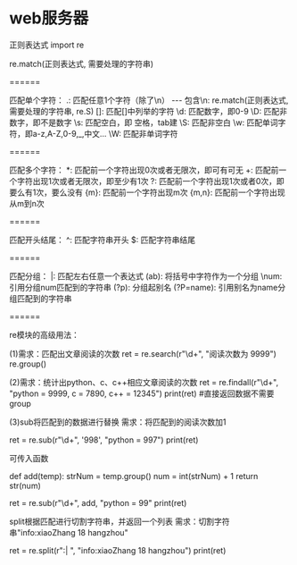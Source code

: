 # web服务器
正则表达式
import re

re.match(正则表达式, 需要处理的字符串)

======

匹配单个字符：
.: 匹配任意1个字符（除了\n）   ---  包含\n: re.match(正则表达式, 需要处理的字符串, re.S)
[]: 匹配[]中列举的字符
\d: 匹配数字，即0-9
\D: 匹配非数字，即不是数字
\s: 匹配空白，即 空格，tab建
\S: 匹配非空白
\w: 匹配单词字符，即a-z,A-Z,0-9,_,中文...
\W: 匹配非单词字符

======

匹配多个字符：
*: 匹配前一个字符出现0次或者无限次，即可有可无
+: 匹配前一个字符出现1次或者无限次，即至少有1次
?: 匹配前一个字符出现1次或者0次，即 要么有1次，要么没有
{m}: 匹配前一个字符出现m次
{m,n}: 匹配前一个字符出现从m到n次

======

匹配开头结尾：
^: 匹配字符串开头
$: 匹配字符串结尾

======

匹配分组：
|: 匹配左右任意一个表达式
(ab): 将括号中字符作为一个分组
\num: 引用分组num匹配到的字符串
(?p<name>): 分组起别名
(?P=name): 引用别名为name分组匹配到的字符串

======

re模块的高级用法：

(1)需求：匹配出文章阅读的次数
ret = re.search(r"\d+", "阅读次数为 9999")
re.group()

(2)需求：统计出python、c、c++相应文章阅读的次数
ret = re.findall(r"\d+", "python = 9999, c = 7890, c++ = 12345")
print(ret) #直接返回数据不需要group

(3)sub将匹配到的数据进行替换
需求：将匹配到的阅读次数加1

ret = re.sub(r"\d+", '998', "python = 997")
print(ret)

可传入函数

def add(temp):
    strNum = temp.group()
    num = int(strNum) + 1
    return str(num)

ret = re.sub(r"\d+", add, "python = 99"
print(ret)

split根据匹配进行切割字符串，并返回一个列表
需求：切割字符串"info:xiaoZhang 18 hangzhou"

ret = re.split(r":| ", "info:xiaoZhang 18 hangzhou")
print(ret)



